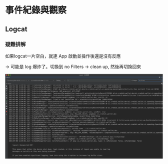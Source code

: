# 事件紀錄與觀察



## Logcat



### 疑難排解

如果logcat一片空白，就連 App 啟動並操作後還是沒有反應

\-> 可能是 log 爆炸了。切換到 no Filters -> clean up, 然後再切換回來

![](<.gitbook/assets/截圖 2021-07-08 上午11.55.59.png>)

